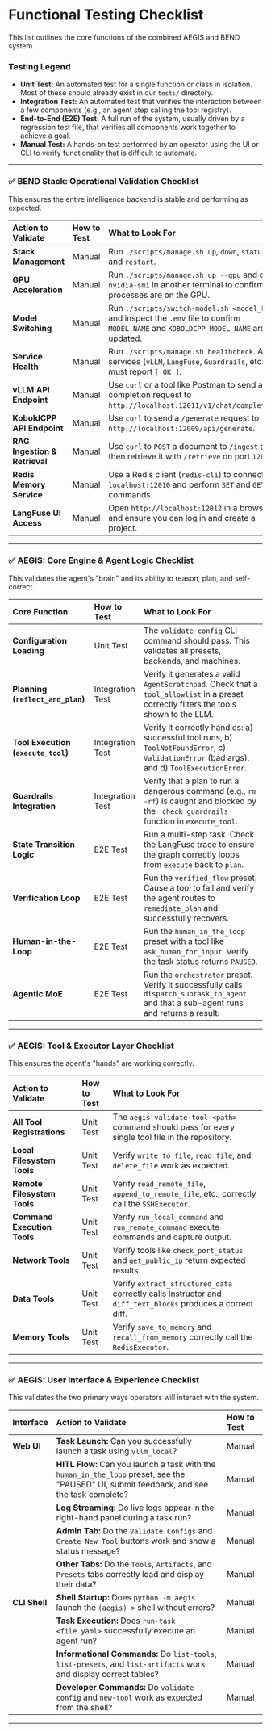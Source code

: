 # Functional Testing Checklist
This list outlines the core functions of the combined AEGIS and BEND system.
### Testing Legend

-   **Unit Test:** An automated test for a single function or class in isolation. Most of these should already exist in our `tests/` directory.
-   **Integration Test:** An automated test that verifies the interaction between a few components (e.g., an agent step calling the tool registry).
-   **End-to-End (E2E) Test:** A full run of the system, usually driven by a regression test file, that verifies all components work together to achieve a goal.
-   **Manual Test:** A hands-on test performed by an operator using the UI or CLI to verify functionality that is difficult to automate.

---

### ✅ BEND Stack: Operational Validation Checklist

This ensures the entire intelligence backend is stable and performing as expected.

| Action to Validate | How to Test | What to Look For |
| :--- | :--- | :--- |
| **Stack Management** | Manual | Run `./scripts/manage.sh up`, `down`, `status`, and `restart`. |
| **GPU Acceleration** | Manual | Run `./scripts/manage.sh up --gpu` and check `nvidia-smi` in another terminal to confirm processes are on the GPU. |
| **Model Switching** | Manual | Run `./scripts/switch-model.sh <model_key>` and inspect the `.env` file to confirm `MODEL_NAME` and `KOBOLDCPP_MODEL_NAME` are updated. |
| **Service Health** | Manual | Run `./scripts/manage.sh healthcheck`. All key services (`vLLM`, `LangFuse`, `Guardrails`, etc.) must report `[ OK ]`. |
| **vLLM API Endpoint** | Manual | Use `curl` or a tool like Postman to send a chat completion request to `http://localhost:12011/v1/chat/completions`. |
| **KoboldCPP API Endpoint**| Manual | Use `curl` to send a `/generate` request to `http://localhost:12009/api/generate`. |
| **RAG Ingestion & Retrieval**| Manual | Use `curl` to `POST` a document to `/ingest` and then retrieve it with `/retrieve` on port `12007`. |
| **Redis Memory Service** | Manual | Use a Redis client (`redis-cli`) to connect to `localhost:12010` and perform `SET` and `GET` commands. |
| **LangFuse UI Access** | Manual | Open `http://localhost:12012` in a browser and ensure you can log in and create a project. |

---

### ✅ AEGIS: Core Engine & Agent Logic Checklist

This validates the agent's "brain" and its ability to reason, plan, and self-correct.

| Core Function | How to Test | What to Look For |
| :--- | :--- | :--- |
| **Configuration Loading** | Unit Test | The `validate-config` CLI command should pass. This validates all presets, backends, and machines. |
| **Planning (`reflect_and_plan`)**| Integration Test | Verify it generates a valid `AgentScratchpad`. Check that a `tool_allowlist` in a preset correctly filters the tools shown to the LLM. |
| **Tool Execution (`execute_tool`)**| Integration Test | Verify it correctly handles: a) successful tool runs, b) `ToolNotFoundError`, c) `ValidationError` (bad args), and d) `ToolExecutionError`. |
| **Guardrails Integration**| Integration Test | Verify that a plan to run a dangerous command (e.g., `rm -rf`) is caught and blocked by the `_check_guardrails` function in `execute_tool`. |
| **State Transition Logic** | E2E Test | Run a multi-step task. Check the LangFuse trace to ensure the graph correctly loops from `execute` back to `plan`. |
| **Verification Loop** | E2E Test | Run the `verified_flow` preset. Cause a tool to fail and verify the agent routes to `remediate_plan` and successfully recovers. |
| **Human-in-the-Loop** | E2E Test | Run the `human_in_the_loop` preset with a tool like `ask_human_for_input`. Verify the task status returns `PAUSED`. |
| **Agentic MoE** | E2E Test | Run the `orchestrator` preset. Verify it successfully calls `dispatch_subtask_to_agent` and that a sub-agent runs and returns a result. |

---

### ✅ AEGIS: Tool & Executor Layer Checklist

This ensures the agent's "hands" are working correctly.

| Action to Validate | How to Test | What to Look For |
| :--- | :--- | :--- |
| **All Tool Registrations** | Unit Test | The `aegis validate-tool <path>` command should pass for every single tool file in the repository. |
| **Local Filesystem Tools** | Unit Test | Verify `write_to_file`, `read_file`, and `delete_file` work as expected. |
| **Remote Filesystem Tools**| Unit Test | Verify `read_remote_file`, `append_to_remote_file`, etc., correctly call the `SSHExecutor`. |
| **Command Execution Tools**| Unit Test | Verify `run_local_command` and `run_remote_command` execute commands and capture output. |
| **Network Tools** | Unit Test | Verify tools like `check_port_status` and `get_public_ip` return expected results. |
| **Data Tools** | Unit Test | Verify `extract_structured_data` correctly calls Instructor and `diff_text_blocks` produces a correct diff. |
| **Memory Tools** | Unit Test | Verify `save_to_memory` and `recall_from_memory` correctly call the `RedisExecutor`. |

---

### ✅ AEGIS: User Interface & Experience Checklist

This validates the two primary ways operators will interact with the system.

| Interface | Action to Validate | How to Test |
| :--- | :--- | :--- |
| **Web UI** | **Task Launch:** Can you successfully launch a task using `vllm_local`? | Manual |
| | **HITL Flow:** Can you launch a task with the `human_in_the_loop` preset, see the "PAUSED" UI, submit feedback, and see the task complete? | Manual |
| | **Log Streaming:** Do live logs appear in the right-hand panel during a task run? | Manual |
| | **Admin Tab:** Do the `Validate Configs` and `Create New Tool` buttons work and show a status message? | Manual |
| | **Other Tabs:** Do the `Tools`, `Artifacts`, and `Presets` tabs correctly load and display their data? | Manual |
| **CLI Shell** | **Shell Startup:** Does `python -m aegis` launch the `(aegis) >` shell without errors? | Manual |
| | **Task Execution:** Does `run-task <file.yaml>` successfully execute an agent run? | Manual |
| | **Informational Commands:** Do `list-tools`, `list-presets`, and `list-artifacts` work and display correct tables? | Manual |
| | **Developer Commands:** Do `validate-config` and `new-tool` work as expected from the shell? | Manual |

---